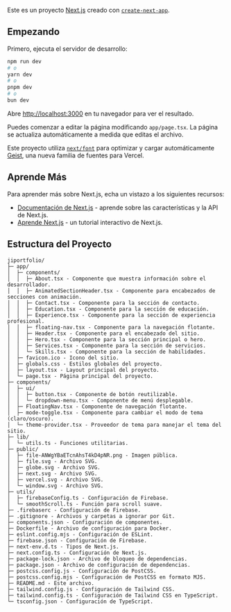 Este es un proyecto [Next.js](https://nextjs.org) creado con [`create-next-app`](https://nextjs.org/docs/app/api-reference/cli/create-next-app).

## Empezando

Primero, ejecuta el servidor de desarrollo:

```bash
npm run dev
# o
yarn dev
# o
pnpm dev
# o
bun dev
```

Abre [http://localhost:3000](http://localhost:3000) en tu navegador para ver el resultado.

Puedes comenzar a editar la página modificando `app/page.tsx`. La página se actualiza automáticamente a medida que editas el archivo.

Este proyecto utiliza [`next/font`](https://nextjs.org/docs/app/building-your-application/optimizing/fonts) para optimizar y cargar automáticamente [Geist](https://vercel.com/font), una nueva familia de fuentes para Vercel.

## Aprende Más

Para aprender más sobre Next.js, echa un vistazo a los siguientes recursos:

- [Documentación de Next.js](https://nextjs.org/docs) - aprende sobre las características y la API de Next.js.
- [Aprende Next.js](https://nextjs.org/learn) - un tutorial interactivo de Next.js.

## Estructura del Proyecto

```
jiportfolio/
├─ app/
│  ├─ components/
│  │  ├─ About.tsx - Componente que muestra información sobre el desarrollador.
│  │  ├─ AnimatedSectionHeader.tsx - Componente para encabezados de secciones con animación.
│  │  ├─ Contact.tsx - Componente para la sección de contacto.
│  │  ├─ Education.tsx - Componente para la sección de educación.
│  │  ├─ Experience.tsx - Componente para la sección de experiencia profesional.
│  │  ├─ floating-nav.tsx - Componente para la navegación flotante.
│  │  ├─ Header.tsx - Componente para el encabezado del sitio.
│  │  ├─ Hero.tsx - Componente para la sección principal o hero.
│  │  ├─ Services.tsx - Componente para la sección de servicios.
│  │  └─ Skills.tsx - Componente para la sección de habilidades.
│  ├─ favicon.ico - Icono del sitio.
│  ├─ globals.css - Estilos globales del proyecto.
│  ├─ layout.tsx - Layout principal del proyecto.
│  └─ page.tsx - Página principal del proyecto.
├─ components/
│  ├─ ui/
│  │  ├─ button.tsx - Componente de botón reutilizable.
│  │  └─ dropdown-menu.tsx - Componente de menú desplegable.
│  ├─ FloatingNav.tsx - Componente de navegación flotante.
│  ├─ mode-toggle.tsx - Componente para cambiar el modo de tema (claro/oscuro).
│  └─ theme-provider.tsx - Proveedor de tema para manejar el tema del sitio.
├─ lib/
│  └─ utils.ts - Funciones utilitarias.
├─ public/
│  ├─ file-ANWgYBaETcnAhsT4kD4pNR.png - Imagen pública.
│  ├─ file.svg - Archivo SVG.
│  ├─ globe.svg - Archivo SVG.
│  ├─ next.svg - Archivo SVG.
│  ├─ vercel.svg - Archivo SVG.
│  └─ window.svg - Archivo SVG.
├─ utils/
│  ├─ firebaseConfig.ts - Configuración de Firebase.
│  └─ smoothScroll.ts - Función para scroll suave.
├─ .firebaserc - Configuración de Firebase.
├─ .gitignore - Archivos y carpetas a ignorar por Git.
├─ components.json - Configuración de componentes.
├─ Dockerfile - Archivo de configuración para Docker.
├─ eslint.config.mjs - Configuración de ESLint.
├─ firebase.json - Configuración de Firebase.
├─ next-env.d.ts - Tipos de Next.js.
├─ next.config.ts - Configuración de Next.js.
├─ package-lock.json - Archivo de bloqueo de dependencias.
├─ package.json - Archivo de configuración de dependencias.
├─ postcss.config.js - Configuración de PostCSS.
├─ postcss.config.mjs - Configuración de PostCSS en formato MJS.
├─ README.md - Este archivo.
├─ tailwind.config.js - Configuración de Tailwind CSS.
├─ tailwind.config.ts - Configuración de Tailwind CSS en TypeScript.
└─ tsconfig.json - Configuración de TypeScript.
```
